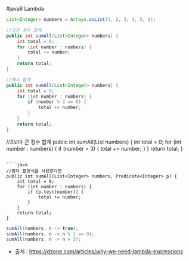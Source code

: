 #java8 Lambda

````java
List<Integer> numbers = Arrays.asList(1, 2, 3, 4, 5, 6);
````
````java
//모든 정수 합계
public int sumAll(List<Integer> numbers) {
    int total = 0;
    for (int number : numbers) {
        total += number;
    }
    return total;
}
````
````java
//짝수 합계
public int sumAll(List<Integer> numbers) {
    int total = 0;
    for (int number : numbers) {
        if (number % 2 == 0) {
            total += number;
        }
    }
    return total;
}
````
//3보다 큰 정수 합계
public int sumAll(List<Integer> numbers) {
    int total = 0;
    for (int number : numbers) {
        if (number > 3) {
            total += number;
        }
    }
    return total;
}
````

````java
//람다 표현식을 사용한다면
public int sumAll(List<Integer> numbers, Predicate<Integer> p) {
    int total = 0;
    for (int number : numbers) {
        if (p.test(number)) {
            total += number;
        }
    }
    return total;
}
````
````java
sumAll(numbers, n -> true);
sumAll(numbers, n -> n % 2 == 0);
sumAll(numbers, n -> n > 3);
````

- 출처 : https://dzone.com/articles/why-we-need-lambda-expressions